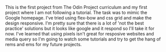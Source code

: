 This is the first project from The Odin Project curriculum and my first project where I am not following a tutorial. The task was to mimic the Google homepage. I've tried using flex-bow and css grid and make the design responsive. I'm pretty sure that there is a lot of 'not the best practice' solutions but it looks like google and it respond so I'll take it for now. I've learned that using pixels isn't great for resposive websites and media query so I'm going to watch some tutorials and try to get the hang of rems and ems for my future projects. 